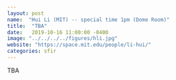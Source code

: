 ```yaml
---
layout: post
name:  "Hui Li (MIT) -- special time 1pm (Dome Room)"
title:  "TBA"
date:   2019-10-16 11:00:00 -0400
image: "../../../../figures/hli.jpg"
website: "https://space.mit.edu/people/li-hui/"
categories: sfir
---
```


TBA
